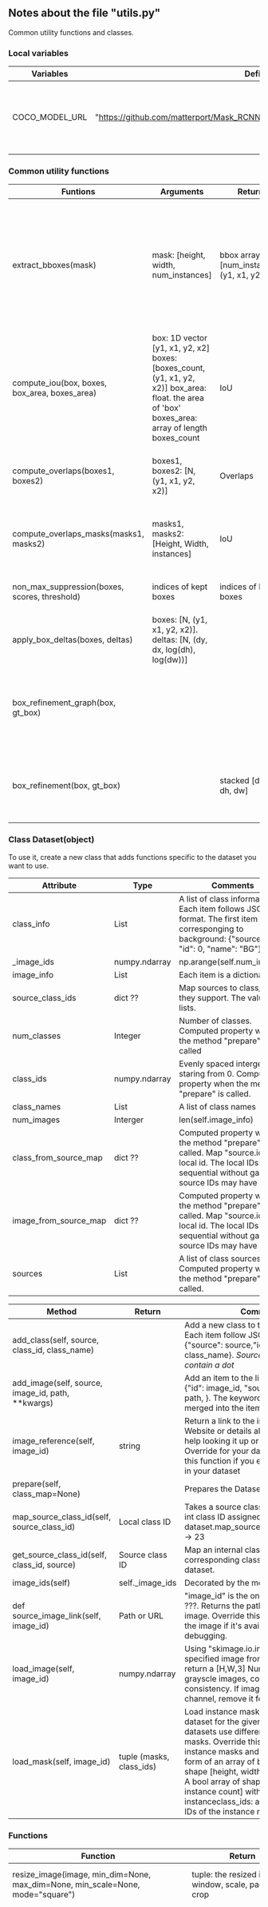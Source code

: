 ## Notes about the file "utils.py"

Common utility functions and classes.

### Local variables
Variables                   | Definitions  | Comments
--------------------------- | ------------ | ----------------------------------------------------------------------------------------------
COCO_MODEL_URL | "https://github.com/matterport/Mask_RCNN/releases/download/v2.0/mask_rcnn_coco.h5" | URL from which to download the latest COCO trained weights

### Common utility functions

Funtions                    |  Arguments     | Return  | Comments
--------------------------- | -------------- | ------- | ----------------------------------------------------------------------------------
extract_bboxes(mask) | mask: [height, width, num_instances] | bbox array [num_instances, (y1, x1, y2, x2)] | Given the mask, find the bbox. In each axis (i.e., the x or y axis), find the firt and the last True pixel and then form the bounding box
compute_iou(box, boxes, box_area, boxes_area) | box: 1D vector [y1, x1, y2, x2] boxes: [boxes_count, (y1, x1, y2, x2)] box_area: float. the area of 'box' boxes_area: array of length boxes_count| IoU | Calculates IoU of the given box with the array of the given boxes
compute_overlaps(boxes1, boxes2) | boxes1, boxes2: [N, (y1, x1, y2, x2)] | Overlaps | Computes IoU overlaps between two sets of boxes
compute_overlaps_masks(masks1, masks2) | masks1, masks2: [Height, Width, instances] | IoU | Computes IoU overlaps between two sets of masks
non_max_suppression(boxes, scores, threshold) | indices of kept boxes |indices of kept boxes | Performs non-maximum suppression
apply_box_deltas(boxes, deltas) | boxes: [N, (y1, x1, y2, x2)].  deltas: [N, (dy, dx, log(dh), log(dw))] | | Applies the given deltas to the given boxes
box_refinement_graph(box, gt_box) | | | Compute refinement needed to transform box to gt_box (TF graph, symbolic ?)
box_refinement(box, gt_box) | | stacked [dy, dx, dh, dw] | Compute refinement needed to transform box to gt_box (numpy)

### Class Dataset(object)

To use it, create a new class that adds functions specific to the dataset you want to use. 

Attribute                  | Type                    | Comments
-------------------------- | ----------------------- | ------------------------------------------------------------------------------------
class_info | List | A list of class information. Each item follows JSON format. The first item is corresponging to background: {"source": "", "id": 0, "name": "BG"}
_image_ids  | numpy.ndarray | np.arange(self.num_images)
image_info  | List | Each item is a dictionary.
source_class_ids | dict ?? | Map sources to class_ids they support. The values are lists.
num_classes | Integer | Number of classes. Computed property when the method "prepare" is called
class_ids | numpy.ndarray | Evenly spaced intergers staring from 0. Computed property when the method "prepare" is called.
class_names | List | A list of class names
num_images | Interger | len(self.image_info)
class_from_source_map | dict ?? | Computed property when the method "prepare" is called. Map "source.id" to local id. The local IDs are sequential without gap. The source IDs may have gaps.
image_from_source_map | dict ?? | Computed property when the method "prepare" is called. Map "source.id" to local id. The local IDs are sequential without gap. The source IDs may have gaps.
sources  | List | A list of class sources. Computed property when the method "prepare" is called.



Method                     | Return                  | Comments
-------------------------- | ----------------------- | ------------------------------------------------------------------------------------
add_class(self, source, class_id, class_name) | | Add a new class to the list "class_info". Each item follow JSON format: {"source": source,"id": class_id,"name": class_name}. *Source name cannot contain a dot*
add_image(self, source, image_id, path, **kwargs) | | Add an item to the list "image_info": {"id": image_id, "source": source, "path": path, }. The keyword argument will be merged into the item if specified.
image_reference(self, image_id) | string | Return a link to the image in its source Website or details about the image that help looking it up or debugging it. Override for your dataset, but pass to this function if you encounter images not in your dataset
prepare(self, class_map=None) | | Prepares the Dataset class for use
map_source_class_id(self, source_class_id) | Local class ID | Takes a source class ID and returns the int class ID assigned to it. dataset.map_source_class_id("coco.12") -> 23
get_source_class_id(self, class_id, source) | Source class ID | Map an internal class ID to the corresponding class ID in the source dataset.
image_ids(self) | self._image_ids | Decorated by the method Property
def source_image_link(self, image_id) | Path or URL | "image_id" is the one locally assigned ???. Returns the path or URL to the image. Override this to return a URL to the image if it's available online for easy debugging.
load_image(self, image_id) | numpy.ndarray | Using "skimage.io.imread" to load the specified image from its URL or path and return a [H,W,3] Numpy array. For grayscle images, converted to RGB for consistency. If image has an alpha channel, remove it for consistency
load_mask(self, image_id) | tuple (masks, class_ids) | Load instance masks from source dataset for the given image. Different datasets use different ways to store masks. Override this method to load instance masks and return them in the form of an array of binary masks of shape [height, width, instances]. masks: A bool array of shape [height, width, instance count] with a binary mask per instanceclass_ids: a 1D array of class IDs of the instance masks

### Functions
Function                     | Return                  | Comments
-------------------------- | ----------------------- | ------------------------------------------------------------------------------------
resize_image(image, min_dim=None, max_dim=None, min_scale=None, mode="square") | tuple: the resized image, window, scale, padding, crop | Resizes an image keeping the aspect ratio unchanged
resize_mask(mask, scale, padding, crop=None) | | Resizes a mask using the given scale and padding. Typically, you get the scale and padding from resize_image() to ensure both, the image and the mask, are resized consistently
minimize_mask(bbox, mask, mini_shape) | | Resize masks to a smaller version to reduce memory load. Mini-masks can be resized back to image scale using expand_masks()
expand_mask(bbox, mini_mask, image_shape) | ndarray mask | Resizes mini masks back to image size. Reverses the change of minimize_mask()
unmold_mask(mask, bbox, image_shape) | | Converts a mask generated by the neural network (floating-point value in the range [0, 1]) to a format similar to its original shape. mask: [height, width] of type float. A small, typically 28x28 mask. bbox: [y1, x1, y2, x2]. The box to fit the mask in
generate_anchors(scales, ratios, shape, feature_stride, anchor_stride) | | scales: 1D array of anchor sizes in pixels. Example: [32, 64, 128]. ratios: 1D array of anchor ratios of width/height. Example: [0.5, 1, 2]. shape: [height, width] spatial shape of the feature map over which to generate anchors. feature_stride: Stride of the feature map relative to the image in pixels. anchor_stride: Stride of anchors on the feature map. For example, if the value is 2 then generate anchors for every other feature map pixel.
generate_pyramid_anchors(scales, ratios, feature_shapes, feature_strides, anchor_stride) | anchors: [N, (y1, x1, y2, x2)] | Generate anchors at different levels of a feature pyramid. Each scale is associated with a level of the pyramid, but each ratio is used in all levels of the pyramid. All generated anchors in one array. Sorted with the same order of the given scales. So, anchors of scale[0] come first, then anchors of scale[1], and so on.
trim_zeros(x) | x or reduced x | It's common to have tensors larger than the available data and pad with zeros. This function removes rows that are all zeros. [rows, columns]
compute_matches(gt_boxes, gt_class_ids, gt_masks, pred_boxes, pred_class_ids, pred_scores, pred_masks, iou_threshold=0.5, score_threshold=0.0) | tuple (gt_match, pred_match, overlaps) | Finds matches between prediction and ground truth instances
compute_ap(gt_boxes, gt_class_ids, gt_masks, pred_boxes, pred_class_ids, pred_scores, pred_masks, iou_threshold=0.5) | (mAP, precisions, recalls, overlaps) | Compute Average Precision at a set IoU threshold (default 0.5). Returns: mAP: Mean Average Precision. precisions: List of precisions at different class score thresholds. recalls: List of recall values at different class score thresholds. overlaps: [pred_boxes, gt_boxes] IoU overlaps
compute_ap_range(gt_box, gt_class_id, gt_mask, pred_box, pred_class_id, pred_score, pred_mask, iou_thresholds=None, verbose=1) | AP | Compute AP over a range or IoU thresholds. Default range is 0.5-0.95.
compute_recall(pred_boxes, gt_boxes, iou) | (recall, positive_ids) | Compute the recall at the given IoU threshold. It's an indication of how many GT boxes were found by the given prediction boxes. pred_boxes: [N, (y1, x1, y2, x2)] in image coordinates gt_boxes: [N, (y1, x1, y2, x2)] in image coordinates. 
batch_slice(inputs, graph_fn, batch_size, names=None) | | Splits inputs into slices and feeds each slice to a copy of the given computation graph and then combines the results. It allows you to run a graph on a batch of inputs even if the graph is written to support one instance only. inputs: list of tensors. All must have the same first dimension length. graph_fn: A function that returns a TF tensor that's part of a graph. batch_size: number of slices to divide the data into. names: If provided, assigns names to the resulting tensors.
download_trained_weights(coco_model_path, verbose=1) | | Download COCO trained weights from Releases. 
norm_boxes(boxes, shape) | [N, (y1, x1, y2, x2)] in normalized coordinates | Converts boxes from pixel coordinates to normalized coordinates. boxes: [N, (y1, x1, y2, x2)] in pixel coordinates. shape: [..., (height, width)] in pixels. In pixel coordinates (y2, x2) is outside the box. But in normalized coordinates it's inside the box
denorm_boxes(boxes, shape) |[N, (y1, x1, y2, x2)] in pixel coordinates | Converts boxes from normalized coordinates to pixel coordinates. boxes: [N, (y1, x1, y2, x2)] in normalized coordinates. shape: [..., (height, width)] in pixels. Note: In pixel coordinates (y2, x2) is outside the box. But in normalized coordinates it's inside the box.
resize(image, output_shape, order=1, mode='constant', cval=0, clip=True, preserve_range=False, anti_aliasing=False, anti_aliasing_sigma=None) | same as from skimage.transform.resize() | A wrapper for Scikit-Image resize(). Scikit-Image generates warnings on every call to resize() if it doesn't receive the right parameters. The right parameters depend on the version of skimage. This solves the problem by using different parameters per version. And it provides a central place to control resizing defaults.